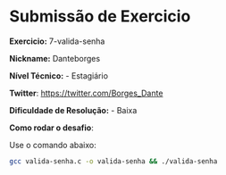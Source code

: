 # Submissão de Exercicio

**Exercicio:** 7-valida-senha

**Nickname:** Danteborges

**Nível Técnico:** - Estagiário

**Twitter**: https://twitter.com/Borges_Dante

**Dificuldade de Resolução:** - Baixa


**Como rodar o desafio**: 

Use o comando abaixo: 
```bash
gcc valida-senha.c -o valida-senha && ./valida-senha
```